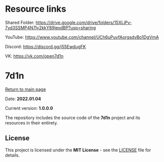 # Resource links

Shared Folder: https://drive.google.com/drive/folders/15XLjPv-7yd3SSMP4N7ly2kkY89jexdBP?usp=sharing

YouTube: https://www.youtube.com/channel/UCh6uPuvfAorgsdyBo1DgVmA

Discord: https://discord.gg/j55EwdugFK

VK: https://vk.com/open7d1n


# 7d1n

[Return to main page](README.md)

Date: **2022.01.04**

Current version: **1.0.0.0**

The repository includes the source code of the **7d1n** project and its resources in their entirety.

## License

This project is licensed under the **MIT License** - see the [LICENSE](LICENSE) file for details.

